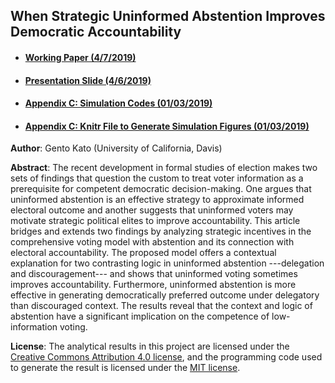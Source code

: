 ## When Strategic Uninformed Abstention Improves Democratic Accountability

* #### [Working Paper (4/7/2019)](Kato2018thlo_main.pdf)
* #### [Presentation Slide (4/6/2019)](Uninformed_Model_040619_MPSA19.pdf)
* #### [Appendix C: Simulation Codes (01/03/2019)](Kato2018thlo_simulations.R)
* #### [Appendix C: Knitr File to Generate Simulation Figures (01/03/2019)](Kato2018thlo_simulations_out.Rnw)

**Author**: Gento Kato (University of California, Davis)

**Abstract**: The recent development in formal studies of election makes two sets of findings that question the custom to treat voter information as a prerequisite for competent democratic decision-making. One argues that uninformed abstention is an effective strategy to approximate informed electoral outcome and another suggests that uninformed voters may motivate strategic political elites to improve accountability. This article bridges and extends two findings by analyzing strategic incentives in the comprehensive voting model with abstention and its connection with electoral accountability. The proposed model offers a contextual explanation for two contrasting logic in uninformed abstention ---delegation and discouragement--- and shows that uninformed voting sometimes improves accountability. Furthermore, uninformed abstention is more effective in generating democratically preferred outcome under delegatory than discouraged context. The results reveal that the context and logic of abstention have a significant implication on the competence of low-information voting.

**License**: The analytical results in this project are licensed under the [Creative Commons Attribution 4.0 license](https://choosealicense.com/licenses/cc-by-4.0/), and the programming code used to generate the result is licensed under the [MIT license](https://choosealicense.com/licenses/mit/).
